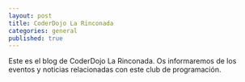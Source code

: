 ```yaml
---
layout: post
title: CoderDojo La Rinconada
categories: general
published: true
---
```


Este es el blog de CoderDojo La Rinconada. Os informaremos de los eventos y noticias relacionadas con este club de programación.

